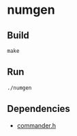 # numgen

## Build

```shell
make
```

## Run

```shell
./numgen
```
## Dependencies
  * [commander.h](https://github.com/iwatakeshi/commander.h)
